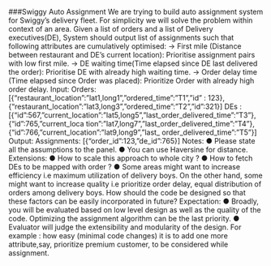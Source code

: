 ###Swiggy Auto Assignment
We are trying to build auto assignment system for Swiggy’s delivery fleet. For simplicity we will
solve the problem within context of an area.
Given a list of orders and a list of Delivery executives(DE), System should output list of
assignments such that following attributes are cumulatively optimised:
-> First mile (Distance between restaurant and DE’s current location): Prioritise assignment
pairs with low first mile.
-> DE waiting time(Time elapsed since DE last delivered the order): Prioritise DE with already
high waiting time.
-> Order delay time (Time elapsed since Order was placed): Prioritize Order with already high
order delay.
Input:
Orders: [{“restaurant_location”:”lat1,long1”,”ordered_time”:”T1”,”id” :
123},{“restaurant_location”:”lat3,long3”,”ordered_time”:”T2”,”id”:321}]
DEs :
[{“id”:567,”current_location”:”lat5,long5”,”last_order_delivered_time”:”T3”},{“id”:765,”current_loca
tion”:”lat7,long7”,”last_order_delivered_time”:”T4”},{“id”:766,”current_location”:”lat9,long9”,”last_
order_delivered_time”:”T5”}]
Output: Assignments: [{“order_id”:123,”de_id”:765}]
Notes:
● Please state all the assumptions to the panel.
● You can use Haversine for distance.
Extensions:
● How to scale this approach to whole city ?
● How to fetch DEs to be mapped with order ?
● Some areas might want to increase efficiency i.e maximum utilization of delivery boys.
On the other hand, some might want to increase quality i.e prioritize order delay, equal
distribution of orders among delivery boys. How should the code be designed so that
these factors can be easily incorporated in future?
Expectation:
● Broadly, you will be evaluated based on low level design as well as the quality of the
code. Optimizing the assignment algorithm can be the last priority.
● Evaluator will judge the extensibility and modularity of the design. For example : how
easy (minimal code changes) it is to add one more attribute,say, prioritize premium
customer, to be considered while assignment.